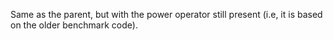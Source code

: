Same as the parent, but with the power operator still present (i.e, it is based on the older benchmark code).